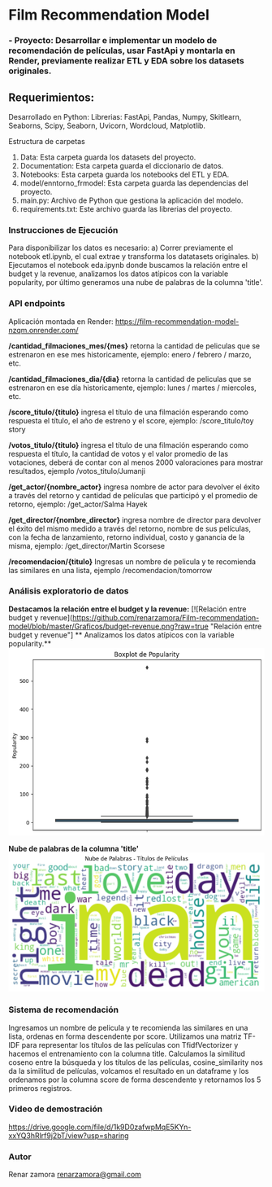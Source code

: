 # Film Recommendation Model

### - Proyecto: Desarrollar e implementar un modelo de recomendación de películas, usar FastApi y montarla en Render, previamente realizar ETL y EDA sobre los datasets originales.

## Requerimientos:
Desarrollado en Python:
Librerias: FastApi, Pandas, Numpy, Skitlearn, Seaborns, Scipy, Seaborn, Uvicorn, Wordcloud, Matplotlib.

Estructura de carpetas
1. Data: Esta carpeta guarda los datasets del proyecto.
2. Documentation: Esta carpeta guarda el diccionario de datos.
3. Notebooks: Esta carpeta guarda los notebooks del ETL y EDA.
4. model/enntorno_frmodel: Esta carpeta guarda las dependencias del proyecto.
5. main.py: Archivo de Python que gestiona la aplicación del modelo.
6. requirements.txt: Este archivo guarda las librerias del proyecto.

### Instrucciones de Ejecución
Para disponibilizar los datos es necesario:
a) Correr previamente el notebook etl.ipynb, el cual extrae y transforma los datatasets originales.
b) Ejecutamos el notebook eda.ipynb donde buscamos la relación entre el budget y la revenue, analizamos los datos atípicos con la variable popularity, por último generamos una nube de palabras de la columna 'title'.

### API endpoints
Aplicación montada en Render:
https://film-recommendation-model-nzqm.onrender.com/

**/cantidad_filmaciones_mes/{mes}** retorna la cantidad de peliculas que se estrenaron en ese mes historicamente, ejemplo: enero / febrero / marzo, etc.

**/cantidad_filmaciones_dia/{dia}** retorna la cantidad de peliculas que se estrenaron en ese día historicamente, ejemplo: lunes / martes / miercoles, etc.

**/score_titulo/{titulo}** ingresa el título de una filmación esperando como respuesta el título, el año de estreno y el score, ejemplo: /score_titulo/toy story
 
**/votos_titulo/{titulo}** ingresa el título de una filmación esperando como respuesta el título, la cantidad de votos y el valor promedio de las votaciones, deberá de contar con al menos 2000 valoraciones para mostrar resultados, ejemplo /votos_titulo/Jumanji

**/get_actor/{nombre_actor}**  ingresa nombre de actor para devolver el éxito a través del retorno y cantidad de películas que participó y el promedio de retorno, ejemplo: /get_actor/Salma Hayek
 
**/get_director/{nombre_director}** ingresa nombre de director para devolver el éxito del mismo medido a través del retorno, nombre de sus películas, con la fecha de lanzamiento, retorno individual, costo y ganancia de la misma, ejemplo: /get_director/Martin Scorsese

**/recomendacion/{titulo}** Ingresas un nombre de pelicula y te recomienda las similares en una lista, ejemplo /recomendacion/tomorrow

### Análisis exploratorio de datos
**Destacamos la relación entre el budget y la revenue:**
[![Relación entre budget y revenue](https://github.com/renarzamora/Film-recommendation-model/blob/master/Graficos/budget-revenue.png?raw=true "Relación entre budget y revenue"]
**
Analizamos los datos atípicos con la variable popularity.**
![Outliers de la variable popularity](https://github.com/renarzamora/Film-recommendation-model/blob/master/Graficos/boxplot-popularity.png?raw=true "Outliers de la variable popularity")

**Nube de palabras de la columna 'title'**
![Bube de palabras](https://github.com/renarzamora/Film-recommendation-model/blob/master/Graficos/nube-de-palabras.png?raw=true "Bube de palabras")

### Sistema de recomendación
Ingresamos un nombre de pelicula y te recomienda las similares en una lista, ordenas en forma descendente por score.
Utilizamos una matriz TF-IDF para representar los títulos de las películas con TfidfVectorizer y hacemos el entrenamiento con la columna title.
Calculamos la similitud coseno entre la búsqueda y los títulos de las películas, cosine_similarity nos da la similitud de películas, volcamos el resultado en un dataframe y los ordenamos por la columna score de forma descendente y retornamos los 5 primeros registros.

### Video de demostración
https://drive.google.com/file/d/1k9D0zafwpMqE5KYn-xxYQ3hRlrf9j2bT/view?usp=sharing

### Autor
Renar zamora
renarzamora@gmail.com
